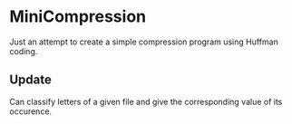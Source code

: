 # MiniCompression

Just an attempt to create a simple compression program using Huffman coding.

## Update 

Can classify letters of a given file and give the corresponding value of its occurence.
